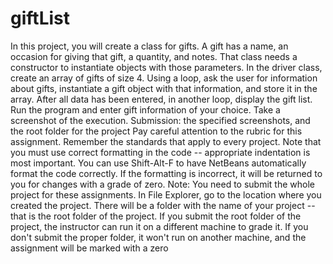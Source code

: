 # giftList
In this project, you will create a class for gifts. A gift has a name, an occasion for giving that gift, a quantity, and notes. That class needs a constructor to instantiate objects with those parameters. In the driver class, create an array of gifts of size 4. Using a loop, ask the user for information about gifts, instantiate a gift object with that information, and store it in the array. After all data has been entered, in another loop, display the gift list. Run the program and enter gift information of your choice. Take a screenshot of the execution.     Submission: the specified screenshots, and the root folder for the project     Pay careful attention to the rubric for this assignment. Remember the standards that apply to every project.  Note that you must use correct formatting in the code -- appropriate indentation is most important. You can use Shift-Alt-F to have NetBeans automatically format the code correctly. If the formatting is incorrect, it will be returned to you for changes with a grade of zero.  Note: You need to submit the whole project for these assignments. In File Explorer, go to the location where you created the project. There will be a folder with the name of your project -- that is the root folder of the project.  If you submit the root folder of the project, the instructor can run it on a different machine to grade it. If you don't submit the proper folder, it won't run on another machine, and the assignment will be marked with a zero
